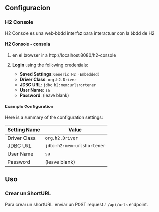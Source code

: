 ## Configuracion

### H2 Console

H2 Console es una web-bbdd interfaz para interactuar con la bbdd de H2

#### H2 Console - consola

1. en el browser ir a http://localhost:8080/h2-console
2. **Login** using the following credentials:

    - **Saved Settings**: `Generic H2 (Embedded)`
    - **Driver Class**: `org.h2.Driver`
    - **JDBC URL**: `jdbc:h2:mem:urlshortener`
    - **User Name**: `sa`
    - **Password**: (leave blank)

#### Example Configuration

Here is a summary of the configuration settings:

| Setting Name          | Value                           |
|-----------------------|---------------------------------|
| Driver Class          | `org.h2.Driver`                 |
| JDBC URL              | `jdbc:h2:mem:urlshortener`      |
| User Name             | `sa`                            |
| Password              | (leave blank)                   |

## Uso

### Crear un ShortURL

Para crear un shortURL, enviar un POST request a `/api/urls` endpoint.
   
   

